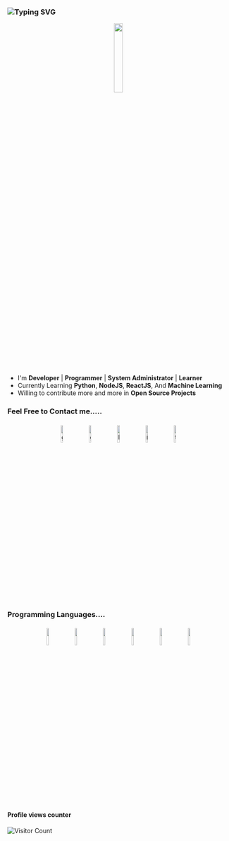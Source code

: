 ### ![Typing SVG](https://readme-typing-svg.herokuapp.com?color=E1F700&lines=Hi+there%2C+I'm+Carlos.)

<p align="center">
<img width="20%" src="https://img.icons8.com/ios-filled/96/000000/programming.png"/>
</p>


- I'm **Developer** | **Programmer** | **System Administrator** | **Learner**
- Currently Learning **Python**, **NodeJS**, **ReactJS**, And **Machine Learning**
- Willing to contribute more and more in **Open Source Projects**


### Feel Free to Contact me.....

<p align="center">
	<a href="https://www.carlosvp.es"><img alt="github" width="10%" style="padding:5px" src="https://img.icons8.com/clouds/100/000000/cloud-link.png"/></a>
	<a href="https://github.com/cvp97"><img alt="github" width="10%" style="padding:5px" src="https://img.icons8.com/clouds/100/000000/github.png"/></a>
	<a href="https://www.linkedin.com/in/cvp97/"><img alt="linkedin" width="10%" style="padding:5px" src="https://img.icons8.com/clouds/100/000000/linkedin.png"/></a>
	<a href="https://www.instagram.com/cvp97/"><img alt="instagram" width="10%" style="padding:5px" src="https://img.icons8.com/clouds/100/000000/instagram.png"/></a>
	<a href="https://twitter.com/cvp97"><img alt="twitter" width="10%" style="padding:5px" src="https://img.icons8.com/clouds/100/000000/twitter.png"/></a>
</p>

### Programming Languages....

<p align="center">
	<img width="10%" style="padding:5px" src="https://img.icons8.com/color/144/000000/java-coffee-cup-logo.png"/>
	<img width="10%" style="padding:5px" src="https://img.icons8.com/officel/144/000000/php-logo.png"/>
	<img width="10%" style="padding:5px" src="https://img.icons8.com/color/144/000000/javascript.png"/>
	<img width="10%" style="padding:5px" src="https://img.icons8.com/color/144/000000/html.png"/>
	<img width="10%" style="padding:5px" src="https://img.icons8.com/fluent/144/000000/visual-studio-2019.png"/>
	<img width="10%" style="padding:5px" src="https://img.icons8.com/color/144/000000/c-sharp-logo.png"/>
</p>

#### Profile views counter
![Visitor Count](https://profile-counter.glitch.me/{cvp97}/count.svg)


